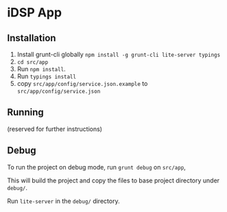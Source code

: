 # iDSP App

## Installation

1. Install grunt-cli globally `npm install -g grunt-cli lite-server typings`
1. `cd src/app`
1. Run `npm install`.
1. Run `typings install`
1. copy `src/app/config/service.json.example` to `src/app/config/service.json`


## Running
(reserved for further instructions)

## Debug
To run the project on debug mode, run `grunt debug` on `src/app`, 

This will build the project and copy the files to base project directory under `debug/`.

Run `lite-server` in the `debug/` directory.